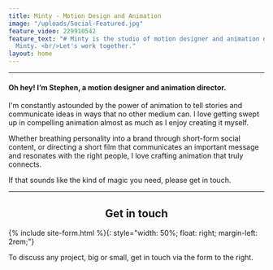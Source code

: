 ```yaml
---
title: Minty - Motion Design and Animation
image: "/uploads/Social-Featured.jpg"
feature_video: 229910542
feature_text: "# Minty is the studio of motion designer and animation director, Stephen
  Minty. <br/>Let's work together."
layout: home
---
```


<div id="profile"></div>

---

#### Oh hey! I’m Stephen, a motion designer and animation director.

I'm constantly astounded by the power of animation to tell stories and communicate ideas in ways that no other medium can. I love getting swept up in compelling animation almost as much as I enjoy creating it myself.

Whether breathing personality into a brand through short-form social content, or directing a short film that communicates an important message and resonates with the right people, I love crafting animation that truly connects.

If that sounds like the kind of magic you need, please get in touch.

<div id="contact"></div>

---

<h2 style="text-align: center;">Get in touch</h2>

{% include site-form.html %}{: style="width: 50%; float: right; margin-left: 2rem;"}

To discuss any project, big or small, get in touch via the form to the right.
